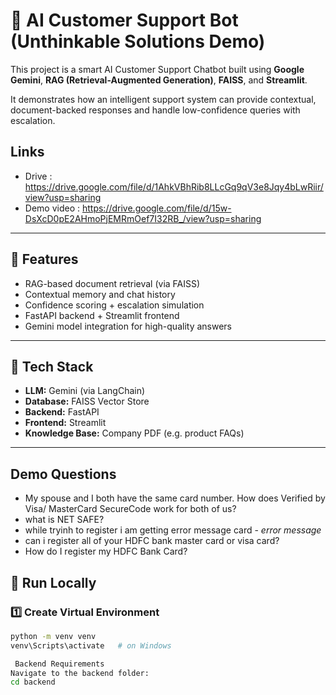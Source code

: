 # 🤖 AI Customer Support Bot (Unthinkable Solutions Demo)

This project is a smart AI Customer Support Chatbot built using **Google Gemini**, **RAG (Retrieval-Augmented Generation)**, **FAISS**, and **Streamlit**.

It demonstrates how an intelligent support system can provide contextual, document-backed responses and handle low-confidence queries with escalation.

## Links
- Drive : https://drive.google.com/file/d/1AhkVBhRib8LLcGq9qV3e8Jqy4bLwRiir/view?usp=sharing
- Demo video : https://drive.google.com/file/d/15w-DsXcD0pE2AHmoPjEMRmOef7I32RB_/view?usp=sharing

---

## 🧩 Features
- RAG-based document retrieval (via FAISS)
- Contextual memory and chat history
- Confidence scoring + escalation simulation
- FastAPI backend + Streamlit frontend
- Gemini model integration for high-quality answers

---

## 🧠 Tech Stack
- **LLM:** Gemini (via LangChain)
- **Database:** FAISS Vector Store
- **Backend:** FastAPI
- **Frontend:** Streamlit
- **Knowledge Base:** Company PDF (e.g. product FAQs)

---

## Demo Questions
- My spouse and I both have the same card number. How does Verified by Visa/ MasterCard SecureCode work for both of us?
- what is NET SAFE?
- while tryinh to register i am getting error message card - *error message*
- can i register all of your HDFC bank master card or visa card?
- How do I register my HDFC Bank Card?

## 🚀 Run Locally

### 1️⃣ Create Virtual Environment
```bash
python -m venv venv
venv\Scripts\activate   # on Windows

 Backend Requirements
Navigate to the backend folder:
cd backend

